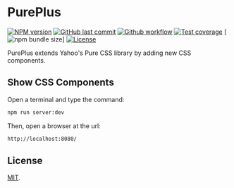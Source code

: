 # PurePlus

[![NPM version][npm-image]][npm-url]
[![GitHub last commit][commit-image]][commit-url]
[![Github workflow][ci-image]][ci-url]
[![Test coverage][coveralls-image]][coveralls-url]
[![npm bundle size][npm-bundle-size-image]]
[![License][license-image]](LICENSE.md)

PurePlus extends Yahoo's Pure CSS library by adding new CSS components.


## Show CSS Components

Open a terminal and type the command:

```bash
npm run server:dev
```

Then, open a browser at the url:

```bash
http://localhost:8080/
```


## License

[MIT](LICENSE.md).

<!--- URls -->

[npm-image]: https://img.shields.io/npm/v/@mobilabs/pureplus.svg?logo=npm&logoColor=fff&label=NPM+package
[release-image]: https://img.shields.io/github/release/jclo/pureplus.svg?include_prereleases
[commit-image]: https://img.shields.io/github/last-commit/jclo/pureplus.svg?logo=github
[ci-image]: https://github.com/jclo/pureplus/actions/workflows/ci.yml/badge.svg
[coveralls-image]: https://img.shields.io/coveralls/jclo/pureplus/master.svg?&logo=coveralls
[npm-bundle-size-image]: https://img.shields.io/bundlephobia/minzip/@mobilabs/pureplus.svg
[license-image]: https://img.shields.io/npm/l/@mobilabs/pureplus.svg

[npm-url]: https://www.npmjs.com/package/@mobilabs/pureplus
[release-url]: https://github.com/jclo/pureplus/tags
[commit-url]: https://github.com/jclo/pureplus/commits/master
[ci-url]: https://github.com/jclo/pureplus/actions/workflows/ci.yml
[coveralls-url]: https://coveralls.io/github/jclo/pureplus?branch=master
[npm-bundle-size-url]: https://img.shields.io/bundlephobia/minzip/@mobilabs/pureplus
[license-url]: http://opensource.org/licenses/MIT
